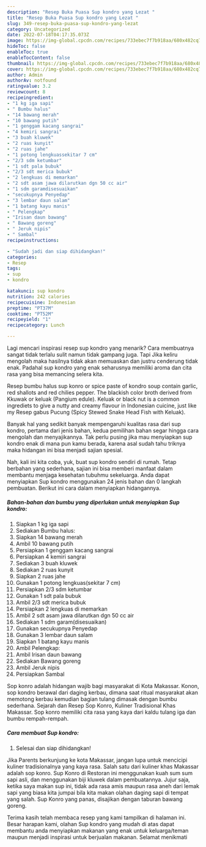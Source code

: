 ```yaml
---
description: "Resep Buka Puasa Sup kondro yang Lezat "
title: "Resep Buka Puasa Sup kondro yang Lezat "
slug: 349-resep-buka-puasa-sup-kondro-yang-lezat
category: Uncategorized
date: 2022-07-18T04:17:35.073Z
image: https://img-global.cpcdn.com/recipes/733ebec7f7b918aa/680x482cq70/sup-kondro-foto-resep-utama.jpg
hideToc: false
enableToc: true
enableTocContent: false
thumbnail: https://img-global.cpcdn.com/recipes/733ebec7f7b918aa/680x482cq70/sup-kondro-foto-resep-utama.jpg
cover: https://img-global.cpcdn.com/recipes/733ebec7f7b918aa/680x482cq70/sup-kondro-foto-resep-utama.jpg
author: Admin
authorAv: notfound
ratingvalue: 3.2
reviewcount: 8
recipeingredient:
- "1 kg iga sapi"
- " Bumbu halus"
- "14 bawang merah"
- "10 bawang putih"
- "1 genggam kacang sangrai"
- "4 kemiri sangrai"
- "3 buah kluwek"
- "2 ruas kunyit"
- "2 ruas jahe"
- "1 potong lengkuassekitar 7 cm"
- "2/3 sdm ketumbar"
- "1 sdt pala bubuk"
- "2/3 sdt merica bubuk"
- "2 lengkuas di memarkan"
- "2 sdt asam jawa dilarutkan dgn 50 cc air"
- "1 sdm garamdisesuaikan"
- "secukupnya Penyedap"
- "3 lembar daun salam"
- "1 batang kayu manis"
- " Pelengkap"
- "Irisan daun bawang"
- " Bawang goreng"
- " Jeruk nipis"
- " Sambal"
recipeinstructions:

- "Sudah jadi dan siap dihidangkan!"
categories:
- Resep
tags:
- sup
- kondro

katakunci: sup kondro 
nutrition: 242 calories
recipecuisine: Indonesian
preptime: "PT37M"
cooktime: "PT52M"
recipeyield: "1"
recipecategory: Lunch

---
```



Lagi mencari inspirasi resep sup kondro yang menarik? Cara membuatnya sangat tidak terlalu sulit namun tidak gampang juga. Tapi Jika keliru mengolah maka hasilnya tidak akan memuaskan dan justru cenderung tidak enak. Padahal sup kondro yang enak seharusnya memiliki aroma dan cita rasa yang bisa memancing selera kita.


Resep bumbu halus sup konro or spice paste of kondro soup contain garlic, red shallots and red chilies pepper. The blackish color broth derived from Kkuwak or keluak (Pangium edule). Keluak or black nut is a common ingrediets to give a nutty and creamy flavour in Indonesian cuicine, just like my Resep gabus Pucung (Spicy Stewed Snake Head Fish with Keluak).

Banyak hal yang sedikit banyak mempengaruhi kualitas rasa dari sup kondro, pertama dari jenis bahan, kedua pemilihan bahan segar hingga cara mengolah dan menyajikannya. Tak perlu pusing jika mau menyiapkan sup kondro enak di mana pun kamu berada, karena asal sudah tahu triknya maka hidangan ini bisa menjadi sajian spesial.


Nah, kali ini kita coba, yuk, buat sup kondro sendiri di rumah. Tetap berbahan yang sederhana, sajian ini bisa memberi manfaat dalam membantu menjaga kesehatan tubuhmu sekeluarga. Anda dapat menyiapkan Sup kondro menggunakan 24 jenis bahan dan 0 langkah pembuatan. Berikut ini cara dalam menyiapkan hidangannya.

<!--inarticleads1-->

##### Bahan-bahan dan bumbu yang diperlukan untuk menyiapkan Sup kondro:

1. Siapkan 1 kg iga sapi
1. Sediakan  Bumbu halus:
1. Siapkan 14 bawang merah
1. Ambil 10 bawang putih
1. Persiapkan 1 genggam kacang sangrai
1. Persiapkan 4 kemiri sangrai
1. Sediakan 3 buah kluwek
1. Sediakan 2 ruas kunyit
1. Siapkan 2 ruas jahe
1. Gunakan 1 potong lengkuas(sekitar 7 cm)
1. Persiapkan 2/3 sdm ketumbar
1. Gunakan 1 sdt pala bubuk
1. Ambil 2/3 sdt merica bubuk
1. Persiapkan 2 lengkuas di memarkan
1. Ambil 2 sdt asam jawa dilarutkan dgn 50 cc air
1. Sediakan 1 sdm garam(disesuaikan)
1. Gunakan secukupnya Penyedap
1. Gunakan 3 lembar daun salam
1. Siapkan 1 batang kayu manis
1. Ambil  Pelengkap:
1. Ambil Irisan daun bawang
1. Sediakan  Bawang goreng
1. Ambil  Jeruk nipis
1. Persiapkan  Sambal


Sop konro adalah hidangan wajib bagi masyarakat di Kota Makassar. Konon, sop kondro berawal dari daging kerbau, dimana saat ritual masyarakat akan memotong kerbau kemudian bagian tulang dimasak dengan bumbu sederhana. Sejarah dan Resep Sop Konro, Kuliner Tradisional Khas Makassar. Sop konro memiliki cita rasa yang kaya dari kaldu tulang iga dan bumbu rempah-rempah. 

<!--inarticleads2-->

##### Cara membuat Sup kondro:


1. Selesai dan siap dihidangkan!

Jika Parents berkunjung ke kota Makassar, jangan lupa untuk mencicipi kuliner tradisionalnya yang kaya rasa. Salah satu dari kuliner khas Makassar adalah sop konro. Sup Konro di Restoran ini menggunakan kuah sum sum sapi asli, dan menggunakan biji kluwek dalam pembuatannya. Jujur saja, ketika saya makan sup ini, tidak ada rasa amis maupun rasa aneh dari lemak sapi yang biasa kita jumpai bila kita makan olahan daging sapi di tempat yang salah. Sup Konro yang panas, disajikan dengan taburan bawang goreng. 

Terima kasih telah membaca resep yang kami tampilkan di halaman ini. Besar harapan kami, olahan Sup kondro yang mudah di atas dapat membantu anda menyiapkan makanan yang enak untuk keluarga/teman maupun menjadi inspirasi untuk berjualan makanan. Selamat menikmati
